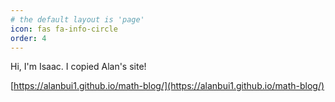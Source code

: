 ```yaml
---
# the default layout is 'page'
icon: fas fa-info-circle
order: 4
---
```


Hi, I'm Isaac. I copied Alan's site!

[https://alanbui1.github.io/math-blog/](https://alanbui1.github.io/math-blog/)
